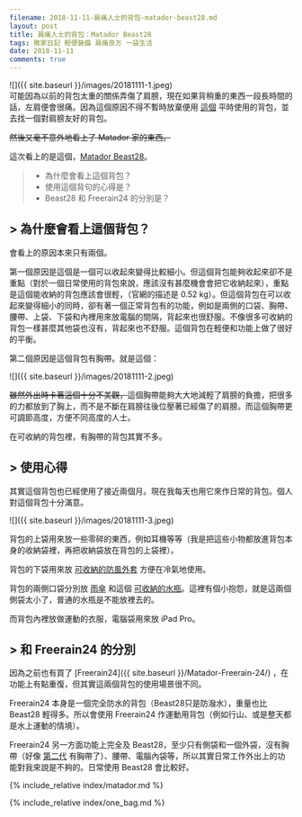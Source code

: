 ```yaml
---
filename: 2018-11-11-肩痛人士的背包-matador-beast28.md
layout: post
title: 肩痛人士的背包：Matador Beast28
tags: 敗家日記 輕便裝備 肩痛良方 一袋生活
date: 2018-11-11
comments: true
---
```


![]({{ site.baseurl }}/images/20181111-1.jpeg)  
可能因為以前的背包太重的關係弄傷了肩膀，現在如果背稍重的東西一段長時間的話，左肩便會很痛。因為這個原因不得不暫時放棄便用 [這個](https://herschel.com/shop/backpacks/retreat-backpack-mid-volume?v=10329-00001-OS) 平時使用的背包，並去找一個對肩膀友好的背包。

~~然後又毫不意外地看上了 Matador 家的東西。~~

這次看上的是這個，[Matador Beast28](https://matadorup.com/products/beast28-packable-technical-backpack?variant=34161105798)。

> * 為什麼會看上這個背包？
> * 使用這個背句的心得是？
> * Beast28 和 Freerain24 的分別是？

## > 為什麼會看上這個背包？

會看上的原因本來只有兩個。

第一個原因是這個是一個可以收起來變得比較細小。但這個背包能夠收起來卻不是重點（對於一個日常使用的背包來說，應該沒有甚麼機會會把它收納起來），重點是這個能收納的背包應該會很輕，（官網的描述是 0.52 kg）。但這個背包在可以收起來變得細小的同時，卻有著一個正常背包有的功能，例如是兩側的口袋、胸帶、腰帶、上袋、下袋和內裡用來放電腦的間隔，背起來也很舒服。不像很多可收納的背包一樣甚麼其他袋也沒有，背起來也不舒服。這個背包在輕便和功能上做了很好的平衡。

第二個原因是這個背包有胸帶。就是這個：

![]({{ site.baseurl }}/images/20181111-2.jpeg)

~~雖然外出時卡著這個十分不美觀，~~這個胸帶能夠大大地減輕了肩膀的負擔，把很多的力都放到了胸上，而不是不斷在肩膀往後位壓著已經傷了的肩膀。而這個胸帶更可調節高度，方便不同高度的人士。

在可收納的背包裡，有胸帶的背包其實不多。

## > 使用心得

其實這個背包也已經使用了接近兩個月。現在我每天也用它來作日常的背包。個人對這個背包十分滿意。

![]({{ site.baseurl }}/images/20181111-3.jpeg)

背包的上袋用來放一些零碎的東西，例如耳機等等（我是把這些小物都放進背包本身的收納袋裡，再把收納袋放在背包的上袋裡）。

背包的下袋用來放 [可收納的防風外套](https://www.montbell.us/products/disp.php?p_id=2303123) 方便在冷氣地使用。

背包的兩側口袋分別放 [雨傘](https://www.umbrella-store.net/home/pentagon79/) 和這個 [可收納的水瓶](https://www.vapur.us/shop/anti-bottles/1l-wide-mouth-antibottle-element-water.html)。這裡有個小抱怨，就是這兩個側袋太小了，普通的水瓶是不能放裡去的。

而背包內裡放做運動的衣服，電腦袋用來放 iPad Pro。

## > 和 Freerain24 的分別

因為之前也有買了 [Freerain24]({{ site.baseurl }}/Matador-Freerain-24/) ，在功能上有點重復，但其實這兩個背包的使用場景很不同。

Freerain24 本身是一個完全防水的背包（Beast28只是防潑水），重量也比 Beast28 輕得多。所以會使用 Freerain24 作運動用背包（例如行山、或是整天都是水上運動的情境）。

Freerain24 另一方面功能上完全及 Beast28，至少只有側袋和一個外袋，沒有胸帶（好像 [第二代](https://matadorup.com/products/freerain24-2-0?variant=18267413184625) 有胸帶了）、腰帶、電腦內袋等，所以其實日常工作外出上的功能對我來說是不夠的。日常使用 Beast28 會比較好。

{% include_relative index/matador.md %}

{% include_relative index/one_bag.md %}
